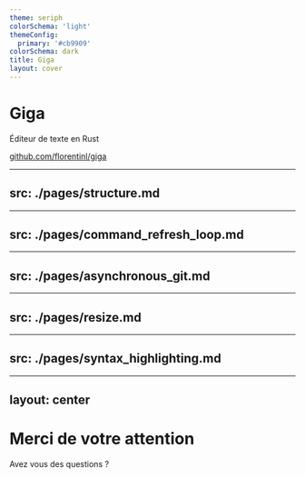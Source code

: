 ```yaml
---
theme: seriph
colorSchema: 'light'
themeConfig:
  primary: '#cb9909'
colorSchema: dark
title: Giga
layout: cover
---
```


# Giga

Éditeur de texte en Rust


<div class="abs-br m-6 flex gap-2">
  <a href="https://github.com/florentinl/giga" target="_blank" alt="GitHub"
    class="text-xl slidev-icon-btn opacity-50 !border-none !hover:text-white">
    github.com/florentinl/giga
  </a>
</div>

---
src: ./pages/structure.md
---

---
src: ./pages/command_refresh_loop.md
---

---
src: ./pages/asynchronous_git.md
---

---
src: ./pages/resize.md
---


---
src: ./pages/syntax_highlighting.md
---

---
layout: center
---
# Merci de votre attention
 Avez vous des questions ?
